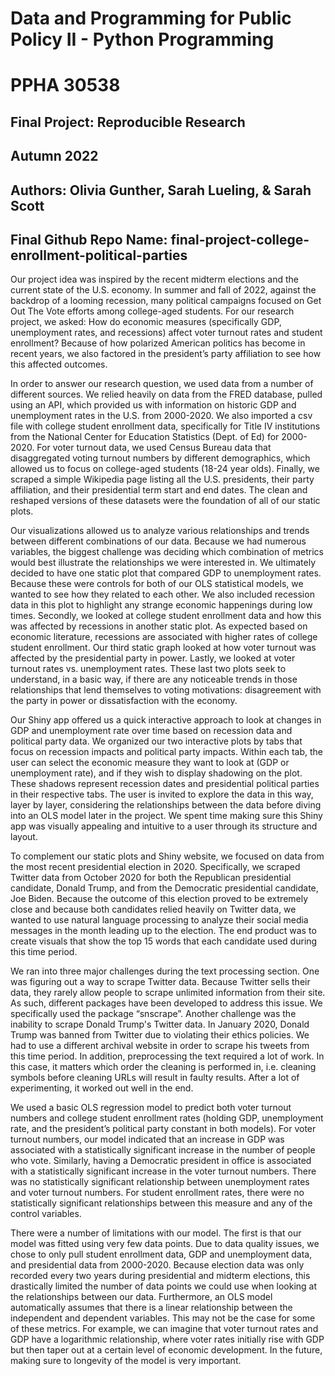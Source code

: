 # Data and Programming for Public Policy II - Python Programming
# PPHA 30538


## Final Project: Reproducible Research
## Autumn 2022
## Authors: Olivia Gunther, Sarah Lueling, & Sarah Scott
## Final Github Repo Name: final-project-college-enrollment-political-parties

Our project idea was inspired by the recent midterm elections and the current state of the U.S. economy. 
In summer and fall of 2022, against the backdrop of a looming recession,
many political campaigns focused on Get Out The Vote efforts among college-aged students. 
For our research project, we asked: How do economic measures (specifically GDP,
unemployment rates, and recessions) affect voter turnout rates and student enrollment?
Because of how polarized American politics has become in recent years, we also
factored in the president’s party affiliation to see how this affected outcomes. 

In order to answer our research question, we used data from a number of different sources.
We relied heavily on data from the FRED database, pulled using an API, which provided us
with information on historic GDP and unemployment rates in the U.S. from 2000-2020. We 
also imported a csv file with college student enrollment data, specifically for Title IV
institutions from the National Center for Education Statistics (Dept. of Ed) for 2000-2020.
For voter turnout data, we used Census Bureau data that disaggregated voting turnout numbers
by different demographics, which allowed us to focus on college-aged students (18-24 year olds).
Finally, we scraped a simple Wikipedia page listing all the U.S. presidents, their party affiliation,
and their presidential term start and end dates. The clean and reshaped versions of these datasets
were the foundation of all of our static plots. 

Our visualizations allowed us to analyze various relationships and trends between 
different combinations of our data. Because we had numerous variables, the biggest
challenge was deciding which combination of metrics would best illustrate the relationships
we were interested in. We ultimately decided to have one static plot that compared GDP to 
unemployment rates. Because these were controls for both of our OLS statistical models, we 
wanted to see how they related to each other. We also included recession data in this plot 
to highlight any strange economic happenings during low times. Secondly, we looked at college 
student enrollment data and how this was affected by recessions in another static plot. As 
expected based on economic literature, recessions are associated with higher rates of college 
student enrollment. Our third static graph looked at how voter turnout was affected by the 
presidential party in power. Lastly, we looked at voter turnout rates vs. unemployment rates. 
These last two plots seek to understand, in a basic way, if there are any noticeable trends in 
those relationships that lend themselves to voting motivations: disagreement with the party in 
power or dissatisfaction with the economy.
	
Our Shiny app offered us a quick interactive approach to look at changes in GDP and unemployment 
rate over time based on recession data and political party data. We organized our two interactive 
plots by tabs that focus on recession impacts and political party impacts. Within each tab, the 
user can select the economic measure they want to look at (GDP or unemployment rate), and if 
they wish to display shadowing on the plot. These shadows represent recession dates and 
presidential political parties in their respective tabs. The user is invited to explore the 
data in this way, layer by layer, considering the relationships between the data before diving 
into an OLS model later in the project. We spent time making sure this Shiny app was visually 
appealing and intuitive to a user through its structure and layout.

To complement our static plots and Shiny website, we focused on data from the most 
recent presidential election in 2020. Specifically, we scraped Twitter data from 
October 2020 for both the Republican presidential candidate, Donald Trump, and from the 
Democratic presidential candidate, Joe Biden. Because the outcome of this election proved 
to be extremely close and because both candidates relied heavily on Twitter data, we wanted 
to use natural language processing to analyze their social media messages in the month leading up 
to the election. The end product was to create visuals that show the top 15 words that each candidate 
used during this time period. 

We ran into three major challenges during the text processing section. One was figuring 
out a way to scrape Twitter data. Because Twitter sells their data, they rarely allow 
people to scrape unlimited information from their site. As such, different packages have 
been developed to address this issue. We specifically used the package “snscrape”. Another 
challenge was the inability to scrape Donald Trump's Twitter data. In January 2020, Donald Trump 
was banned from Twitter due to violating their ethics policies. We had to use a different archival 
website in order to scrape his tweets from this time period. In addition, preprocessing the text 
required a lot of work. In this case, it matters which order the cleaning is performed in, 
i.e. cleaning symbols before cleaning URLs will result in faulty results. 
After a lot of experimenting, it worked out well in the end.

We used a basic OLS regression model to predict both voter turnout numbers 
and college student enrollment rates (holding GDP, unemployment rate, and 
the president’s political party constant in both models). For voter turnout numbers, 
our model indicated that an increase in GDP was associated with a statistically significant 
increase in the number of people who vote. Similarly, having a Democratic president in office 
is associated with a statistically significant increase in the voter turnout numbers. 
There was no statistically significant relationship between unemployment rates and voter turnout numbers. 
For student enrollment rates, there were no statistically significant relationships between 
this measure and any of the control variables. 

There were a number of limitations with our model. The first is that our model was 
fitted using very few data points. Due to data quality issues, we chose to only pull 
student enrollment data, GDP and unemployment data, and presidential data from 2000-2020. 
Because election data was only recorded every two years during presidential and midterm elections, 
this drastically limited the number of data points we could use when looking at the relationships 
between our data. Furthermore, an OLS model automatically assumes that there is a linear relationship 
between the independent and dependent variables. This may not be the case for some of these metrics. 
For example, we can imagine that voter turnout rates and GDP have a logarithmic relationship, where 
voter rates initially rise with GDP but then taper out at a certain level of economic development. 
In the future, making sure to  longevity of the model is very important. 


